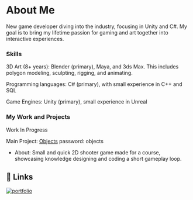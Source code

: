 # About Me

New game developer diving into the industry, focusing in Unity and C#. My goal is to bring my lifetime passion for gaming and art together into interactive experiences.

### Skills
3D Art (8+ years): Blender (primary), Maya, and 3ds Max. This includes polygon modeling, sculpting, rigging, and animating.

Programming languages: C# (primary), with small experience in C++ and SQL

Game Engines: Unity (primary), small experience in Unreal

### My Work and Projects

Work In Progress

Main Project: [Objects](https://imageliner.itch.io/objects) password: objects 
 - About: Small and quick 2D shooter game made for a course, showcasing knowledge designing and coding a short gameplay loop.

## 🔗 Links
[![portfolio](https://upload.wikimedia.org/wikipedia/commons/7/79/Itch.io_logo.svg)](http://imageliner.itch.io)
